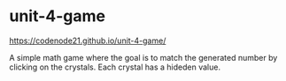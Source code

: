 # unit-4-game

https://codenode21.github.io/unit-4-game/


A simple math game where the goal is to match the generated number by clicking on the crystals. Each crystal has a hideden value.



